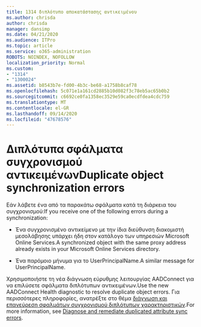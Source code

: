 ```yaml
---
title: 1314 διπλότυπο αποκατάστασης αντικειμένου
ms.author: chrisda
author: chrisda
manager: dansimp
ms.date: 04/21/2020
ms.audience: ITPro
ms.topic: article
ms.service: o365-administration
ROBOTS: NOINDEX, NOFOLLOW
localization_priority: Normal
ms.custom:
- "1314"
- "1300024"
ms.assetid: b8543b7e-fd00-4b3c-be68-a1758b8caf78
ms.openlocfilehash: 5c071e1a161cd2885b10d082f3c78eb5ac65b0b2
ms.sourcegitcommit: c6692ce0fa1358ec3529e59ca0ecdfdea4cdc759
ms.translationtype: MT
ms.contentlocale: el-GR
ms.lasthandoff: 09/14/2020
ms.locfileid: "47678576"
---
```

# <a name="duplicate-object-synchronization-errors"></a><span data-ttu-id="1a0ff-102">Διπλότυπα σφάλματα συγχρονισμού αντικειμένων</span><span class="sxs-lookup"><span data-stu-id="1a0ff-102">Duplicate object synchronization errors</span></span>

<span data-ttu-id="1a0ff-103">Εάν λάβετε ένα από τα παρακάτω σφάλματα κατά τη διάρκεια του συγχρονισμού:</span><span class="sxs-lookup"><span data-stu-id="1a0ff-103">If you receive one of the following errors during a synchronization:</span></span>

- <span data-ttu-id="1a0ff-104">Ένα συγχρονισμένο αντικείμενο με την ίδια διεύθυνση διακομιστή μεσολάβησης υπάρχει ήδη στον κατάλογο των υπηρεσιών Microsoft Online Services.</span><span class="sxs-lookup"><span data-stu-id="1a0ff-104">A synchronized object with the same proxy address already exists in your Microsoft Online Services directory.</span></span>

- <span data-ttu-id="1a0ff-105">Ένα παρόμοιο μήνυμα για το UserPrincipalName.</span><span class="sxs-lookup"><span data-stu-id="1a0ff-105">A similar message for UserPrincipalName.</span></span>

<span data-ttu-id="1a0ff-106">Χρησιμοποιήστε τη νέα διάγνωση εύρυθμης λειτουργίας AADConnect για να επιλύσετε σφάλματα διπλότυπων αντικειμένων.</span><span class="sxs-lookup"><span data-stu-id="1a0ff-106">Use the new AADConnect Health diagnostic to resolve duplicate object errors.</span></span> <span data-ttu-id="1a0ff-107">Για περισσότερες πληροφορίες, ανατρέξτε στο θέμα [διάγνωση και επανεύρεση σφαλμάτων συγχρονισμού διπλότυπων χαρακτηριστικών](https://docs.microsoft.com/azure/active-directory/hybrid/how-to-connect-health-diagnose-sync-errors).</span><span class="sxs-lookup"><span data-stu-id="1a0ff-107">For more information, see [Diagnose and remediate duplicated attribute sync errors](https://docs.microsoft.com/azure/active-directory/hybrid/how-to-connect-health-diagnose-sync-errors).</span></span>
